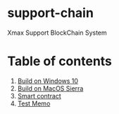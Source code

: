 # support-chain
Xmax Support BlockChain System

# Table of contents

1. [Build on Windows 10](build-windows.md)
2. [Build on MacOS Sierra](build-macos.md)
3. [Smart contract](smartcontract.md)
4. [Test Memo](test-memo.md)